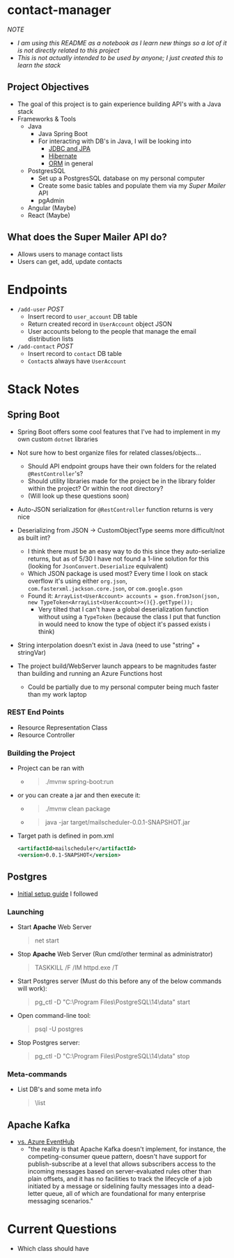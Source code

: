 # contact-manager
*NOTE*
- *I am using this README as a notebook as I learn new things so a lot of it is not directly related to this project*
- *This is not actually intended to be used by anyone; I just created this to learn the stack*

## Project Objectives
- The goal of this project is to gain experience building API's with a Java stack
- Frameworks & Tools
    - Java 
        - Java Spring Boot
        - For interacting with DB's in Java, I will be looking into
            - [JDBC and JPA](https://stackoverflow.com/questions/11881548/jpa-or-jdbc-how-are-they-different)
            - [Hibernate](https://hibernate.org/)
            - [ORM](https://en.wikipedia.org/wiki/Object%E2%80%93relational_mapping) in general
    - PostgresSQL
        - Set up a PostgresSQL database on my personal computer
        - Create some basic tables and populate them via my *Super Mailer* API
        - pgAdmin
    - Angular (Maybe)
    - React (Maybe)
    
## What does the Super Mailer API do?
- Allows users to manage contact lists
- Users can get, add, update contacts

# Endpoints
- `/add-user` *POST*
    - Insert record to `user_account` DB table
    - Return created record in `UserAccount` object JSON
    - User accounts belong to the people that manage the email distribution lists
- `/add-contact` *POST*
    - Insert record to `contact` DB table
    - `Contact`s always have `UserAccount`

# Stack Notes

## Spring Boot
- Spring Boot offers some cool features that I've had to implement in my own custom `dotnet` libraries

- Not sure how to best organize files for related classes/objects... 
    - Should API endpoint groups have their own folders for the related `@RestController`'s?
    - Should utility libraries made for the project be in the library folder within the project? Or within the root directory?
    - (Will look up these questions soon)

- Auto-JSON serialization for `@RestController` function returns is very nice

- Deserializing from JSON -> CustomObjectType seems more difficult/not as built int?
    - I think there must be an easy way to do this since they auto-serialize returns, but as of 5/30 I have not found a 1-line solution for this (looking for `JsonConvert.Deserialize` equivalent)
    - Which JSON package is used most? Every time I look on stack overflow it's using either `org.json`, `com.fasterxml.jackson.core.json`, or `com.google.gson`
    - Found it: `ArrayList<UserAccount> accounts = gson.fromJson(json, new TypeToken<ArrayList<UserAccount>>(){}.getType());`
        - Very tilted that I can't have a global deserialization function without using a `TypeToken` (because the class I put that function in would need to know the type of object it's passed exists i think)

- String interpolation doesn't exist in Java (need to use "string" + stringVar)
- The project build/WebServer launch appears to be magnitudes faster than building and running an Azure Functions host 
    - Could be partially due to my personal computer being much faster than my work laptop

### REST End Points
- Resource Representation Class
- Resource Controller

### Building the Project
- Project can be ran with
    - > ./mvnw spring-boot:run
- or you can create a jar and then execute it:
    - > ./mvnw clean package
    - > java -jar target/mailscheduler-0.0.1-SNAPSHOT.jar

- Target path is defined in pom.xml
    ```xml
    <artifactId>mailscheduler</artifactId>
    <version>0.0.1-SNAPSHOT</version>
    ```

## Postgres
- [Initial setup guide](https://www.microfocus.com/documentation/idol/IDOL_12_0/MediaServer/Guides/html/English/Content/Getting_Started/Configure/_TRN_Set_up_PostgreSQL.htm) I followed

### Launching
- Start **Apache** Web Server
    > net start
    
- Stop **Apache** Web Server (Run cmd/other terminal as administrator)
    > TASKKILL /F /IM httpd.exe /T

- Start Postgres server (Must do this before any of the below commands will work):
    > pg_ctl -D "C:\Program Files\PostgreSQL\14\data" start

- Open command-line tool:
    > psql -U postgres

- Stop Postgres server:
    > pg_ctl -D "C:\Program Files\PostgreSQL\14\data" stop

### Meta-commands
- List DB's and some meta info
    > \list

## Apache Kafka
- [vs. Azure EventHub](https://docs.microsoft.com/en-us/azure/event-hubs/event-hubs-for-kafka-ecosystem-overview)
    - "the reality is that Apache Kafka doesn't implement, for instance, the competing-consumer queue pattern, doesn't have support for publish-subscribe at a level that allows subscribers access to the incoming messages based on server-evaluated rules other than plain offsets, and it has no facilities to track the lifecycle of a job initiated by a message or sidelining faulty messages into a dead-letter queue, all of which are foundational for many enterprise messaging scenarios."

# Current Questions
- Which class should have 